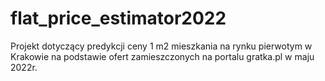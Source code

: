 # flat_price_estimator2022
Projekt dotyczący predykcji ceny 1 m2 mieszkania na rynku pierwotym w Krakowie na podstawie ofert zamieszczonych na portalu gratka.pl w maju 2022r.
